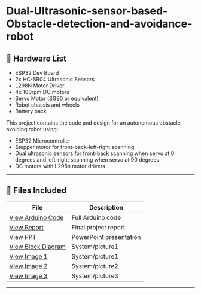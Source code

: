 # Dual-Ultrasonic-sensor-based-Obstacle-detection-and-avoidance-robot

## 🔌 Hardware List
- ESP32 Dev Board
- 2x HC-SR04 Ultrasonic Sensors
- L298N Motor Driver
- 4x 100rpm DC motors
- Servo Motor (SG90 or equivalent)
- Robot chassis and wheels
- Battery pack

This project contains the code and design for an autonomous obstacle-avoiding robot using:
- ESP32 Microcontroller
- Stepper motor for front-back-left-right scanning
- Dual ultrasonic sensors for front-back scanning when servo at 0 degrees and left-right scanning when servo at 90 degrees
- DC motors with L298n motor drivers

---

## 📁 Files Included

| File | Description |
|------|-------------|
| [View Arduino Code](Project_Code_1.ino) | Full Arduino code |
| [View Report](assets/USODAR-project-report.pdf) | Final project report |
| [View PPT](assets/usodar-presentation.ppt) | PowerPoint presentation |
| [View Block Diagram](assets/usodar-block-dig.png) | System/picture1 |
| [View Image 1](assets/usodar-pic1.png) | System/picture1 |
| [View Image 2](assets/usodar-pic2-interior.png) | System/picture2 |
| [View Image 3](assets/diagram.png) | System/picture3 |


---


